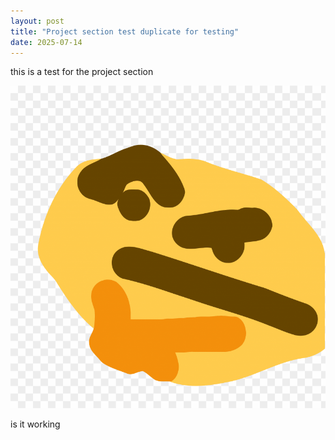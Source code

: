 ```yaml
---
layout: post
title: "Project section test duplicate for testing"
date: 2025-07-14
---
```


this is a test for the project section

![thunk emoji](/assets/images/thunk.png)

is it working